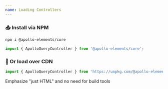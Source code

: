 ```yaml
---
name: Loading Controllers
---
```


### 📥 Install via NPM

```sh
npm i @apollo-elements/core
```

```js
import { ApolloQueryController } from '@apollo-elements/core';
```

### 🚛 Or load over CDN

```js
import { ApolloQueryController } from 'https://unpkg.com/@apollo-elements/core?module';
```

<aside slot="presenter">Emphasize "just HTML" and no need for build tools</aside>
